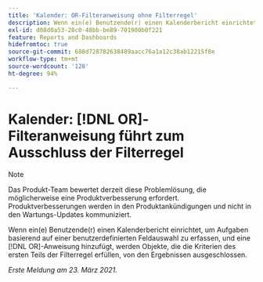 ```yaml
---
title: 'Kalender: OR-Filteranweisung ohne Filterregel'
description: Wenn ein(e) Benutzende(r) einen Kalenderbericht einrichtet, um Aufgaben basierend auf einer benutzerdefinierten Feldauswahl zu erfassen, und eine OR-Anweisung hinzufügt, werden Objekte, die die Kriterien des ersten Teils der Filterregel erfüllen, von den Ergebnissen ausgeschlossen.
exl-id: d08d0a53-28c0-48bb-be89-701900b0f221
feature: Reports and Dashboards
hidefromtoc: true
source-git-commit: 688d728782638489aacc76a1a12c38ab12215f8e
workflow-type: tm+mt
source-wordcount: '128'
ht-degree: 94%

---
```


# Kalender: [!DNL OR]-Filteranweisung führt zum Ausschluss der Filterregel

>[!NOTE]
>
>Das Produkt-Team bewertet derzeit diese Problemlösung, die möglicherweise eine Produktverbesserung erfordert. Produktverbesserungen werden in den Produktankündigungen und nicht in den Wartungs-Updates kommuniziert.

Wenn ein(e) Benutzende(r) einen Kalenderbericht einrichtet, um Aufgaben basierend auf einer benutzerdefinierten Feldauswahl zu erfassen, und eine [!DNL OR]-Anweisung hinzufügt, werden Objekte, die die Kriterien des ersten Teils der Filterregel erfüllen, von den Ergebnissen ausgeschlossen.

_Erste Meldung am 23. März 2021._
